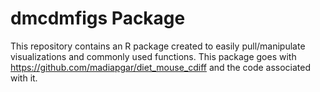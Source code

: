 # dmcdmfigs Package

This repository contains an R package created to easily pull/manipulate visualizations and commonly used functions. This package goes with https://github.com/madiapgar/diet_mouse_cdiff and the code associated with it. 
